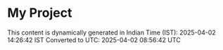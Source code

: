 # My Project

This content is dynamically generated in Indian Time (IST): 2025-04-02 14:26:42 IST
Converted to UTC: 2025-04-02 08:56:42 UTC
